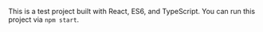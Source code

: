 This is a test project built with React, ES6, and TypeScript.
You can run this project via `npm start`.
